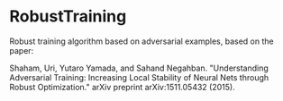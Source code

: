 # RobustTraining
Robust training algorithm based on adversarial examples, based on the paper:

Shaham, Uri, Yutaro Yamada, and Sahand Negahban. "Understanding Adversarial Training: Increasing Local Stability of Neural Nets through Robust Optimization." arXiv preprint arXiv:1511.05432 (2015).
